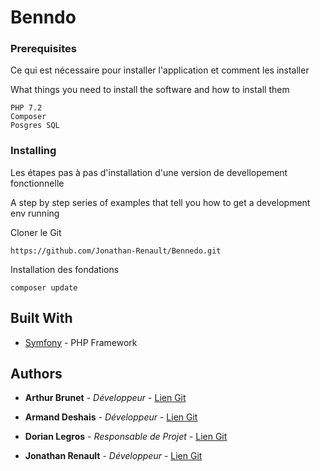 # Benndo

### Prerequisites

Ce qui est nécessaire pour installer l'application et comment les installer

What things you need to install the software and how to install them

```
PHP 7.2
Composer
Posgres SQL
```

### Installing

Les étapes pas à pas d'installation d'une version de devellopement fonctionnelle

A step by step series of examples that tell you how to get a development env running

Cloner le Git

```
https://github.com/Jonathan-Renault/Bennedo.git
```

Installation des fondations

```
composer update

```

## Built With

* [Symfony](https://www.symfony.com) - PHP Framework

## Authors

* **Arthur Brunet** - *Développeur* - [Lien Git](https://github.com/ArthurBrunet)

* **Armand Deshais** - *Développeur* - [Lien Git](https://github.com/Myrendir)

* **Dorian Legros** - *Responsable de Projet* - [Lien Git](https://github.com/DorianLegros)

* **Jonathan Renault** - *Développeur* - [Lien Git](https://github.com/Jonathan-Renault)
